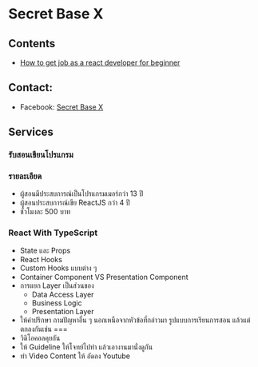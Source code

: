 # Secret Base X

## Contents

- [How to get job as a react developer for beginner](https://github.com/secret-base-x/how-get-get-job-as-a-react-developer-for-beginner)

## Contact: 

- Facebook: [Secret Base X](https://www.facebook.com/profile.php?id=100089440093270)

## Services

### รับสอนเขียนโปรแกรม

### รายละเอียด 
- ผู้สอนมีประสบการณ์เป็นโปรแกรมเมอร์กว่า 13 ปี
- ผู้สอนประสบการณ์เขีย ReactJS กว่า 4 ปี
- ชั่วโมงละ 500 บาท

### React With TypeScript

- State และ Props
- React Hooks
- Custom Hooks แบบต่าง ๆ
- Container Component VS Presentation Component
- การแยก Layer เป็นส่วนของ
  - Data Access Layer
  - Business Logic
  - Presentation Layer
- ให้คำปรึกษา ถามปัญหาอื่น ๆ นอกเหนือจากหัวข้อที่กล่าวมา
รูปแบบการเรียนการสอน แล้วแต่ตกลงกันเช่น
===
- วิดิโอคอลคุยกัน
- ให้ Guideline ให้โจทย์ไปทำ แล้วเอางานมานั่งดูกัน
- ทำ Video Content ให้ อัดลง Youtube


